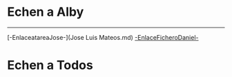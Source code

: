# Echen a Alby
***
[-EnlaceatareaJose-](Jose Luis Mateos.md)
[-EnlaceFicheroDaniel-](./daniel.md)
# Echen a Todos

